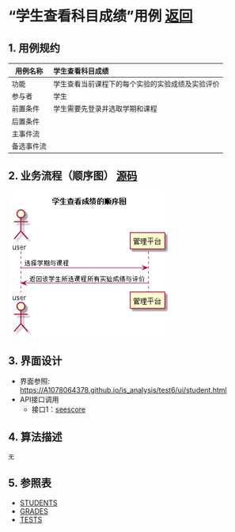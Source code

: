 # “学生查看科目成绩”用例 [返回](../README.md)
## 1. 用例规约

|用例名称|学生查看科目成绩|
|-------|:-------------|
|功能|学生查看当前课程下的每个实验的实验成绩及实验评价|
|参与者|学生|
|前置条件|学生需要先登录并选取学期和课程|
|后置条件| |
|主事件流| |
|备选事件流| |

## 2. 业务流程（顺序图） [源码](../src/seescore.puml)
![seescore](../seescore.png) 

## 3. 界面设计
- 界面参照: https://A1078064378.github.io/is_analysis/test6/ui/student.html
- API接口调用
    - 接口1：[seescore](../interface/seescore.md) 

## 4. 算法描述
    无
    
## 5. 参照表
- [STUDENTS](../数据库设计.md/#STUDENTS)
- [GRADES](../数据库设计.md/#GRADES)
- [TESTS](../数据库设计.md/#TESTS)
